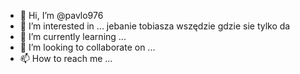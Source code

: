 - 👋 Hi, I’m @pavlo976
- 👀 I’m interested in ... jebanie tobiasza wszędzie gdzie sie tylko da
- 🌱 I’m currently learning ...
- 💞️ I’m looking to collaborate on ...
- 📫 How to reach me ...

<!---
Pavlo976/Pavlo976 is a ✨ special ✨ repository because its `README.md` (this file) appears on your GitHub profile.
You can click the Preview link to take a look at your changes.
--->
